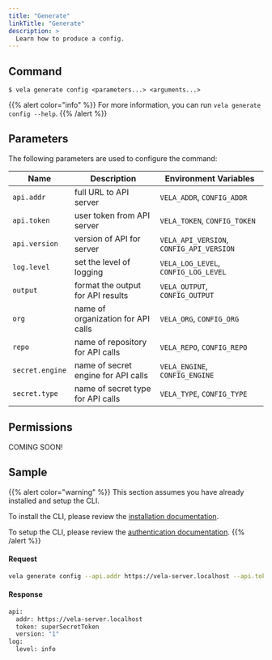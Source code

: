 ```yaml
---
title: "Generate"
linkTitle: "Generate"
description: >
  Learn how to produce a config.
---
```


## Command

```
$ vela generate config <parameters...> <arguments...>
```

{{% alert color="info" %}}
For more information, you can run `vela generate config --help`.
{{% /alert %}}

## Parameters

The following parameters are used to configure the command:

| Name            | Description                         | Environment Variables                    |
| --------------- | ----------------------------------- | ---------------------------------------- |
| `api.addr`      | full URL to API server              | `VELA_ADDR`, `CONFIG_ADDR`               |
| `api.token`     | user token from API server          | `VELA_TOKEN`, `CONFIG_TOKEN`             |
| `api.version`   | version of API for server           | `VELA_API_VERSION`, `CONFIG_API_VERSION` |
| `log.level`     | set the level of logging            | `VELA_LOG_LEVEL`, `CONFIG_LOG_LEVEL`     |
| `output`        | format the output for API results   | `VELA_OUTPUT`, `CONFIG_OUTPUT`           |
| `org`           | name of organization for API calls  | `VELA_ORG`, `CONFIG_ORG`                 |
| `repo`          | name of repository for API calls    | `VELA_REPO`, `CONFIG_REPO`               |
| `secret.engine` | name of secret engine for API calls | `VELA_ENGINE`, `CONFIG_ENGINE`           |
| `secret.type`   | name of secret type for API calls   | `VELA_TYPE`, `CONFIG_TYPE`               |

## Permissions

COMING SOON!

## Sample

{{% alert color="warning" %}}
This section assumes you have already installed and setup the CLI.

To install the CLI, please review the [installation documentation](/docs/reference/cli/install/).

To setup the CLI, please review the [authentication documentation](/docs/reference/cli/authentication/).
{{% /alert %}}

#### Request

```sh
vela generate config --api.addr https://vela-server.localhost --api.token superSecretToken
```

#### Response

```sh
api:
  addr: https://vela-server.localhost
  token: superSecretToken
  version: "1"
log:
  level: info
```
